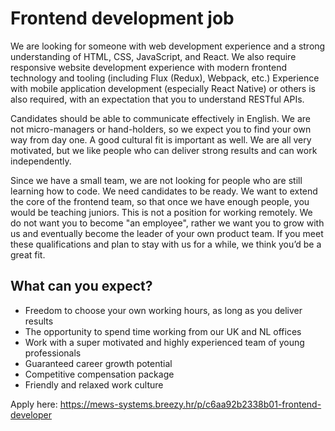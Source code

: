 # Frontend development job

We are looking for someone with web development experience and a strong understanding of HTML, CSS, JavaScript, and React. We also require responsive website development experience with modern frontend technology and tooling (including Flux (Redux), Webpack, etc.) Experience with mobile application development (especially React Native) or others is also required, with an expectation that you to understand RESTful APIs.

Candidates should be able to communicate effectively in English. We are not micro-managers or hand-holders, so we expect you to find your own way from day one. A good cultural fit is important as well. We are all very motivated, but we like people who can deliver strong results and can work independently.

Since we have a small team, we are not looking for people who are still learning how to code. We need candidates to be ready. We want to extend the core of the frontend team, so that once we have enough people, you would be teaching juniors. This is not a position for working remotely. We do not want you to become "an employee", rather we want you to grow with us and eventually become the leader of your own product team. If you meet these qualifications and plan to stay with us for a while, we think you’d be a great fit.

## What can you expect?

- Freedom to choose your own working hours, as long as you deliver results
- The opportunity to spend time working from our UK and NL offices
- Work with a super motivated and highly experienced team of young professionals
- Guaranteed career growth potential
- Competitive compensation package
- Friendly and relaxed work culture

Apply here: https://mews-systems.breezy.hr/p/c6aa92b2338b01-frontend-developer
